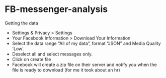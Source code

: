 # FB-messenger-analysis

Getting the data 
- Settings & Privacy > Settings
- Your Facebook Information > Download Your Information
- Select the data range “All of my data”, format “JSON” and Media Quality 'Low'. 
- Deselect all and select messages only. 
- Click on create file
- Facebook will create a zip file on their server and notify you when the file is ready to download (for me it took about an hr)
